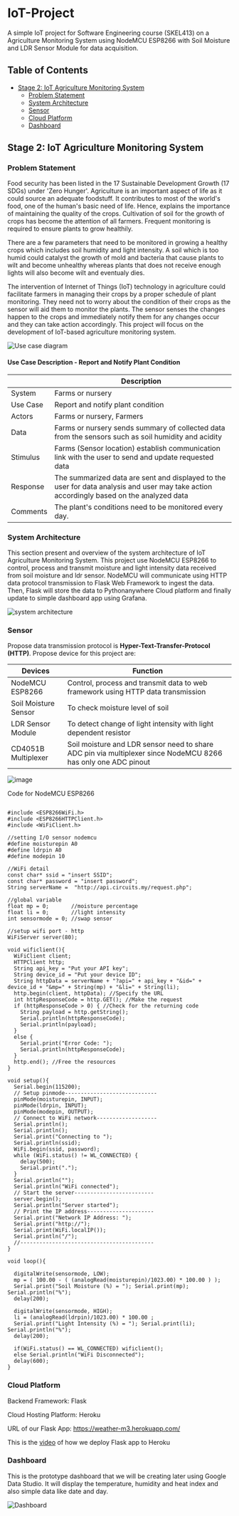 # IoT-Project
A simple IoT project for Software Engineering course (SKEL413) on a Agriculture Monitoring System using NodeMCU ESP8266 with Soil Moisture and LDR Sensor Module for data acquisition.
## Table of Contents

- [Stage 2: IoT Agriculture Monitoring System](#stage-2-iot-agriculture-monitoring-system)
  * [Problem Statement](#problem-statement)
  * [System Architecture](#system-architecture)
  * [Sensor](#sensor)
  * [Cloud Platform](#cloud-platform)
  * [Dashboard](#dashboard)
## Stage 2: IoT Agriculture Monitoring System

### Problem Statement

Food security has been listed in the 17 Sustainable Development Growth (17 SDGs) under 'Zero Hunger'. Agriculture is an important aspect of life as it could source an adequate foodstuff. It contributes to most of the world's food, one of the human's basic need of life. Hence, explains the importance of maintaining the quality of the crops. Cultivation of soil for the growth of crops has become the attention of all farmers. Frequent monitoring is required to ensure plants to grow healthily.

There are a few parameters that need to be monitored in growing a healthy crops which includes soil humidity and light intensity. A soil which is too humid could catalyst the growth of mold and bacteria that cause plants to wilt and become unhealthy whereas plants that does not receive enough lights will also become wilt and eventualy dies.

The intervention of Internet of Things (IoT) technology in agriculture could facilitate farmers in managing their crops by a proper schedule of plant monitoring. They need not to worry about the condition of their crops as the sensor will aid them to monitor the plants. The sensor senses the changes happen to the crops and immediately notify them for any changes occur and they can take action accordingly. This project will focus on the development of IoT-based agriculture monitoring system. 


![Use case diagram](https://user-images.githubusercontent.com/117179191/204078717-975225ce-d453-486c-a0b9-196c8b93746e.JPG)

#### Use Case Description - Report and Notify Plant Condition


|        | Description |
| ------- | ---------------|
| System | Farms or nursery |
| Use Case | Report and notify plant condition |
| Actors | Farms or nursery, Farmers |
| Data | Farms or nursery sends summary of collected data from the sensors such as soil humidity and acidity |
| Stimulus | Farms (Sensor location) establish communication link with the user to send and update requested data |
| Response | The summarized data are sent and displayed to the user for data analysis and user may take action accordingly based on the analyzed data |
| Comments | The plant's conditions need to be monitored every day. |

### System Architecture

This section present and overview of the system architecture of IoT Agriculture Monitoring System. This project use NodeMCU ESP8266 to control, process and transmit moisture and light intensity data received from soil moisture and ldr sensor. NodeMCU will communicate using HTTP data protocol transmission to Flask Web Framework to ingest the data. Then, Flask will store the data to Pythonanywhere Cloud platform and finally update to simple dashboard app using Grafana.

![system architecture](https://github.com/SolaireAstora125/IoT-Project/blob/main/asset/architechture-stage2-v5.png)

### Sensor
Propose data transmission protocol is **Hyper-Text-Transfer-Protocol (HTTP)**. Propose device for this project are:

| Devices | Function |
| ------- | ---------------|
| NodeMCU ESP8266 | Control, process and transmit data to web framework using HTTP data transmission |
| Soil Moisture Sensor | To check moisture level of soil |
| LDR Sensor Module | To detect change of light intensity with light dependent resistor |
| CD4051B Multiplexer  | Soil moisture and LDR sensor need to share ADC pin via multiplexer since NodeMCU 8266 has only one ADC pinout|
 
 ![image](https://github.com/SolaireAstora125/IoT-Project/blob/main/asset/IMG_0133.jpg)
 
Code for NodeMCU ESP8266

```

#include <ESP8266WiFi.h>
#include <ESP8266HTTPClient.h>
#include <WiFiClient.h>

//setting I/O sensor nodemcu
#define moisturepin A0
#define ldrpin A0
#define modepin 10

//WiFi detail
const char* ssid = "insert SSID";
const char* password = "insert password";
String serverName =  "http://api.circuits.my/request.php";

//global variable
float mp = 0;       //moisture percentage
float li = 0;       //light intensity
int sensormode = 0; //swap sensor

//setup wifi port - http
WiFiServer server(80);

void wificlient(){
  WiFiClient client;
  HTTPClient http;
  String api_key = "Put your API key";
  String device_id = "Put your device ID";
  String httpData = serverName + "?api=" + api_key + "&id=" + device_id + "&mp=" + String(mp) + "&li=" + String(li);
  http.begin(client, httpData); //Specify the URL
  int httpResponseCode = http.GET(); //Make the request
  if (httpResponseCode > 0) { //Check for the returning code
    String payload = http.getString();
    Serial.println(httpResponseCode);
    Serial.println(payload);
  }
  else {
    Serial.print("Error Code: ");
    Serial.println(httpResponseCode);
  }
  http.end(); //Free the resources
}

void setup(){
  Serial.begin(115200);
  // Setup pinmode-----------------------------
  pinMode(moisturepin, INPUT);
  pinMode(ldrpin, INPUT);
  pinMode(modepin, OUTPUT);
  // Connect to WiFi network-------------------
  Serial.println();
  Serial.println();
  Serial.print("Connecting to ");
  Serial.println(ssid);
  WiFi.begin(ssid, password);
  while (WiFi.status() != WL_CONNECTED) {
    delay(500);
    Serial.print(".");
  }
  Serial.println("");
  Serial.println("WiFi connected");
  // Start the server-------------------------
  server.begin();
  Serial.println("Server started");
  // Print the IP address---------------------
  Serial.print("Network IP Address: ");
  Serial.print("http://");
  Serial.print(WiFi.localIP());
  Serial.println("/");
  //------------------------------------------
}

void loop(){
  
  digitalWrite(sensormode, LOW);
  mp = ( 100.00 - ( (analogRead(moisturepin)/1023.00) * 100.00 ) );
  Serial.print("Soil Moisture (%) = "); Serial.print(mp); Serial.println("%");
  delay(200);
  
  digitalWrite(sensormode, HIGH);
  li = (analogRead(ldrpin)/1023.00) * 100.00 ;
  Serial.print("Light Intensity (%) = "); Serial.print(li); Serial.println("%");
  delay(200);

  if(WiFi.status() == WL_CONNECTED) wificlient();
  else Serial.println("WiFi Disconnected");
  delay(600);
}

```
</details>

### Cloud Platform
Backend Framework: Flask

Cloud Hosting Platform: Heroku

URL of our Flask App: https://weather-m3.herokuapp.com/

This is the [video](https://www.youtube.com/watch?v=0j9s8jk-LtA&ab_channel=MOHDHAFEEZSHAHRIL) of how we deploy Flask app to Heroku

### Dashboard
This is the prototype dashboard that we will be creating later using Google Data Studio. It will display the temperature, humidity and heat index and also simple data like date and day.

![Dashboard](https://i.ibb.co/LSsG0yz/dashboard.jpg)
